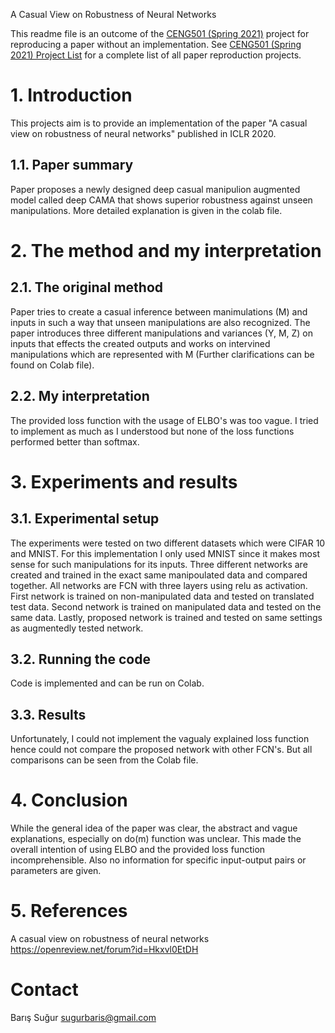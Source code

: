 A Casual View on Robustness of Neural Networks

This readme file is an outcome of the [CENG501 (Spring 2021)](http://kovan.ceng.metu.edu.tr/~sinan/DL/) project for reproducing a paper without an implementation. See [CENG501 (Spring 2021) Project List](https://github.com/sinankalkan/CENG501-Spring2021) for a complete list of all paper reproduction projects.

# 1. Introduction

This projects aim is to provide an implementation of the paper "A casual view on robustness of neural networks" published in ICLR 2020.

## 1.1. Paper summary

Paper proposes a newly designed deep casual manipulion augmented model called deep CAMA that shows superior robustness against unseen manipulations. More detailed explanation is given in the colab file.

# 2. The method and my interpretation

## 2.1. The original method

Paper tries to create a casual inference between manimulations (M) and inputs in such a way that unseen manipulations are also recognized. The paper introduces three different manipulations and variances (Y, M, Z) on inputs that effects the created outputs and works on intervined manipulations which are represented with M (Further clarifications can be found on Colab file).

## 2.2. My interpretation 

The provided loss function with the usage of ELBO's was too vague. I tried to implement as much as I understood but none of the loss functions performed better than softmax. 

# 3. Experiments and results

## 3.1. Experimental setup

The experiments were tested on two different datasets which were CIFAR 10 and MNIST. For this implementation I only used MNIST since it makes most sense for such manipulations for its inputs. Three different networks are created and trained in the exact same manipoulated data and compared together. All networks are FCN with three layers using relu as activation. First network is trained on non-manipulated data and tested on translated test data. Second network is trained on manipulated data and tested on the same data. Lastly, proposed network is trained and tested on same settings as augmentedly tested network. 

## 3.2. Running the code

Code is implemented and can be run on Colab.

## 3.3. Results

Unfortunately, I could not implement the vagualy explained loss function hence could not compare the proposed network with other FCN's. But all comparisons can be seen from the Colab file. 

# 4. Conclusion

While the general idea of the paper was clear, the abstract and vague explanations, especially on do(m) function was unclear. This made the overall intention of using ELBO and the provided loss function incomprehensible. Also no information for specific input-output pairs or parameters are given.

# 5. References

A casual view on robustness of neural networks
https://openreview.net/forum?id=Hkxvl0EtDH

# Contact

Barış Suğur
sugurbaris@gmail.com
